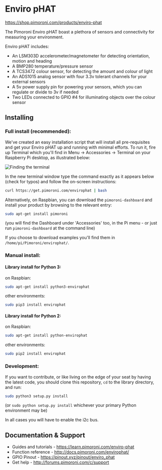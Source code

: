 # Enviro pHAT

https://shop.pimoroni.com/products/enviro-phat

The Pimoroni Enviro pHAT boast a plethora of sensors and connectivity for measuring your environment.

Enviro pHAT includes:

* An LSM303D accelerometer/magnetometer for detecting orientation, motion and heading
* A BMP280 temperature/pressure sensor
* A TCS3472 colour sensor, for detecting the amount and colour of light
* An ADS1015 analog sensor with four 3.3v tolerant channels for your external sensors
* A 5v power supply pin for powering your sensors, which you can regulate or divide to 3v if needed
* Two LEDs connected to GPIO #4 for illuminating objects over the colour sensor

## Installing

### Full install (recommended):

We've created an easy installation script that will install all pre-requisites and get your Enviro pHAT
up and running with minimal efforts. To run it, fire up Terminal which you'll find in Menu -> Accessories -> Terminal
on your Raspberry Pi desktop, as illustrated below:

![Finding the terminal](http://get.pimoroni.com/resources/github-repo-terminal.png)

In the new terminal window type the command exactly as it appears below (check for typos) and follow the on-screen instructions:

```bash
curl https://get.pimoroni.com/envirophat | bash
```

Alternatively, on Raspbian, you can download the `pimoroni-dashboard` and install your product by browsing to the relevant entry:

```bash
sudo apt-get install pimoroni
```
(you will find the Dashboard under 'Accessories' too, in the Pi menu - or just run `pimoroni-dashboard` at the command line)

If you choose to download examples you'll find them in `/home/pi/Pimoroni/envirophat/`.

### Manual install:

#### Library install for Python 3:

on Raspbian:

```bash
sudo apt-get install python3-envirophat
```

other environments: 

```bash
sudo pip3 install envirophat
```

#### Library install for Python 2:

on Raspbian:

```bash
sudo apt-get install python-envirophat
```

other environments: 

```bash
sudo pip2 install envirophat
```

### Development:

If you want to contribute, or like living on the edge of your seat by having the latest code, you should clone this repository, `cd` to the library directory, and run:

```bash
sudo python3 setup.py install
```
(or `sudo python setup.py install` whichever your primary Python environment may be)

In all cases you will have to enable the i2c bus.

## Documentation & Support

* Guides and tutorials - https://learn.pimoroni.com/enviro-phat
* Function reference - http://docs.pimoroni.com/envirophat/
* GPIO Pinout - https://pinout.xyz/pinout/enviro_phat
* Get help - http://forums.pimoroni.com/c/support
